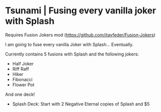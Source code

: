 # Tsunami | Fusing every vanilla joker with Splash

Requires Fusion Jokers mod (https://github.com/itayfeder/Fusion-Jokers)

I am going to fuse every vanilla Joker with Splash... Eventually.

Currently contains 5 fusions with Splash and the following jokers:
- Half Joker
- Riff Raff
- Hiker
- Fibonacci
- Flower Pot

And one deck!
- Splash Deck: Start with 2 Negative Eternal copies of Splash and $5

